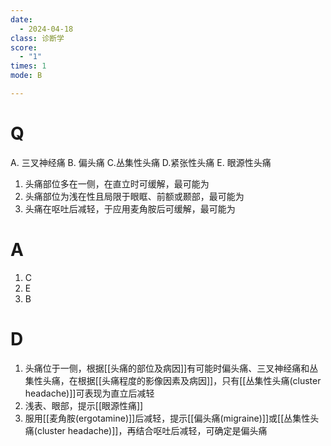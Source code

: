 ```yaml
---
date:
  - 2024-04-18
class: 诊断学
score:
  - "1"
times: 1
mode: B

---
```



# Q
A. 三叉神经痛 B. 偏头痛 C.丛集性头痛
D.紧张性头痛 E. 眼源性头痛
1. 头痛部位多在一侧，在直立时可缓解，最可能为
2. 头痛部位为浅在性且局限于眼眶、前额或颞部，最可能为
3. 头痛在呕吐后减轻，于应用麦角胺后可缓解，最可能为

# A

1. C
2. E
3. B



# D
1. 头痛位于一侧，根据[[头痛的部位及病因]]有可能时偏头痛、三叉神经痛和丛集性头痛，在根据[[头痛程度的影像因素及病因]]，只有[[丛集性头痛(cluster headache)]]可表现为直立后减轻
2. 浅表、眼部，提示[[眼源性痛]]
3. 服用[[麦角胺(ergotamine)]]后减轻，提示[[偏头痛(migraine)]]或[[丛集性头痛(cluster headache)]]，再结合呕吐后减轻，可确定是偏头痛